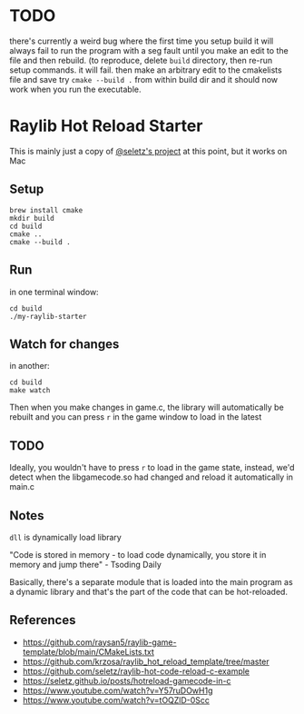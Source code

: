 # TODO
there's currently a weird bug where the first time you setup build it will always fail to run the program with a seg fault until you make an edit to the file and then rebuild. (to reproduce, delete `build` directory, then re-run setup commands. it will fail. then make an arbitrary edit to the cmakelists file and save try `cmake --build .` from within build dir and it should now work when you run the executable.


# Raylib Hot Reload Starter
This is mainly just a copy of [@seletz's project](https://github.com/seletz/raylib-hot-code-reload-c-example) at this point, but it works on Mac

## Setup
```
brew install cmake
mkdir build
cd build
cmake ..
cmake --build .
```

## Run
in one terminal window:
```
cd build
./my-raylib-starter
```

## Watch for changes
in another:
```
cd build
make watch
```

Then when you make changes in game.c, the library will automatically be rebuilt and you can press `r` in the game window to load in the latest


## TODO
Ideally, you wouldn't have to press `r` to load in the game state, instead, we'd detect when the libgamecode.so had changed and reload it automatically in main.c


## Notes
`dll` is dynamically load library

"Code is stored in memory - to load code dynamically, you store it in memory and jump there" - Tsoding Daily

Basically, there's a separate module that is loaded into the main program as a dynamic library and that's the part of the code that can be hot-reloaded.


## References
- https://github.com/raysan5/raylib-game-template/blob/main/CMakeLists.txt
- https://github.com/krzosa/raylib_hot_reload_template/tree/master
- https://github.com/seletz/raylib-hot-code-reload-c-example
- https://seletz.github.io/posts/hotreload-gamecode-in-c
- https://www.youtube.com/watch?v=Y57ruDOwH1g
- https://www.youtube.com/watch?v=tOQZlD-0Scc

